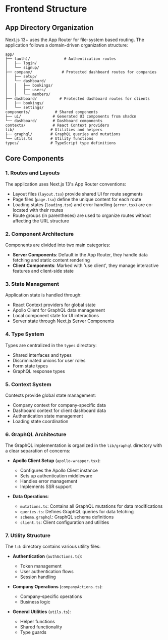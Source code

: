 # Frontend Structure

## **App Directory Organization**
Next.js 13+ uses the App Router for file-system based routing. The application follows a domain-driven organization structure:

```plaintext
app/
├── (auth)/               # Authentication routes
│   ├── login/
│   └── signup/
├── company/             # Protected dashboard routes for companies
│   ├── setup/
│   └── dashboard/
│   │   ├── bookings/
│   │   ├── users/
│   │   └── members/
├── dashboard/          # Protected dashboard routes for clients
│   ├── bookings/
│   └── settings/
components/           # Shared components
├── ui/              # Generated UI components from shadcn
└── dashboard/       # Dashboard components
contexts/            # React Context providers
lib/                # Utilities and helpers
├── graphql/        # GraphQL queries and mutations
└── utils.ts        # Utility functions
types/              # TypeScript type definitions
```

## **Core Components**

### **1. Routes and Layouts**
The application uses Next.js 13's App Router conventions:
- Layout files (`layout.tsx`) provide shared UI for route segments
- Page files (`page.tsx`) define the unique content for each route
- Loading states (`loading.tsx`) and error handling (`error.tsx`) are co-located with their routes
- Route groups (in parentheses) are used to organize routes without affecting the URL structure

### **2. Component Architecture**
Components are divided into two main categories:
- **Server Components**: Default in the App Router, they handle data fetching and static content rendering
- **Client Components**: Marked with 'use client', they manage interactive features and client-side state

### **3. State Management**
Application state is handled through:
- React Context providers for global state
- Apollo Client for GraphQL data management
- Local component state for UI interactions
- Server state through Next.js Server Components

### **4. Type System**
Types are centralized in the `types` directory:
- Shared interfaces and types
- Discriminated unions for user roles
- Form state types
- GraphQL response types

### **5. Context System**
Contexts provide global state management:
- Company context for company-specific data
- Dashboard context for client dashboard data
- Authentication state management
- Loading state coordination

### **6. GraphQL Architecture**
The GraphQL implementation is organized in the `lib/graphql` directory with a clear separation of concerns:

- **Apollo Client Setup** (`apollo-wrapper.tsx`):
    - Configures the Apollo Client instance
    - Sets up authentication middleware
    - Handles error management
    - Implements SSR support

- **Data Operations**:
    - `mutations.ts`: Contains all GraphQL mutations for data modifications
    - `queries.ts`: Defines GraphQL queries for data fetching
    - `schema.graphql`: GraphQL schema definitions
    - `client.ts`: Client configuration and utilities

### **7. Utility Structure**
The `lib` directory contains various utility files:

- **Authentication** (`authActions.ts`):
    - Token management
    - User authentication flows
    - Session handling

- **Company Operations** (`companyActions.ts`):
    - Company-specific operations
    - Business logic

- **General Utilities** (`utils.ts`):
    - Helper functions
    - Shared functionality
    - Type guards
